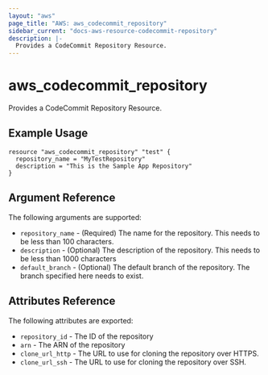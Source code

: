 ```yaml
---
layout: "aws"
page_title: "AWS: aws_codecommit_repository"
sidebar_current: "docs-aws-resource-codecommit-repository"
description: |-
  Provides a CodeCommit Repository Resource.
---
```


# aws\_codecommit\_repository

Provides a CodeCommit Repository Resource.

## Example Usage

```
resource "aws_codecommit_repository" "test" {
  repository_name = "MyTestRepository"
  description = "This is the Sample App Repository"
}
```

## Argument Reference

The following arguments are supported:

* `repository_name` - (Required) The name for the repository. This needs to be less than 100 characters.
* `description` - (Optional) The description of the repository. This needs to be less than 1000 characters
* `default_branch` - (Optional) The default branch of the repository. The branch specified here needs to exist.

## Attributes Reference

The following attributes are exported:

* `repository_id` - The ID of the repository
* `arn` - The ARN of the repository
* `clone_url_http` - The URL to use for cloning the repository over HTTPS.
* `clone_url_ssh` - The URL to use for cloning the repository over SSH.